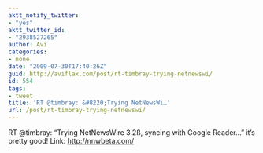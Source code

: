 ```yaml
---
aktt_notify_twitter:
- "yes"
aktt_twitter_id:
- "2938527265"
author: Avi
categories:
- none
date: "2009-07-30T17:40:26Z"
guid: http://aviflax.com/post/rt-timbray-trying-netnewswi/
id: 554
tags:
- tweet
title: 'RT @timbray: &#8220;Trying NetNewsWi…'
url: /post/rt-timbray-trying-netnewswi/
---
```

RT @timbray: &#8220;Trying NetNewsWire 3.2ß, syncing with Google Reader…&#8221; it&#8217;s pretty good! Link: <a href="http://nnwbeta.com/" rel="nofollow">http://nnwbeta.com/</a>